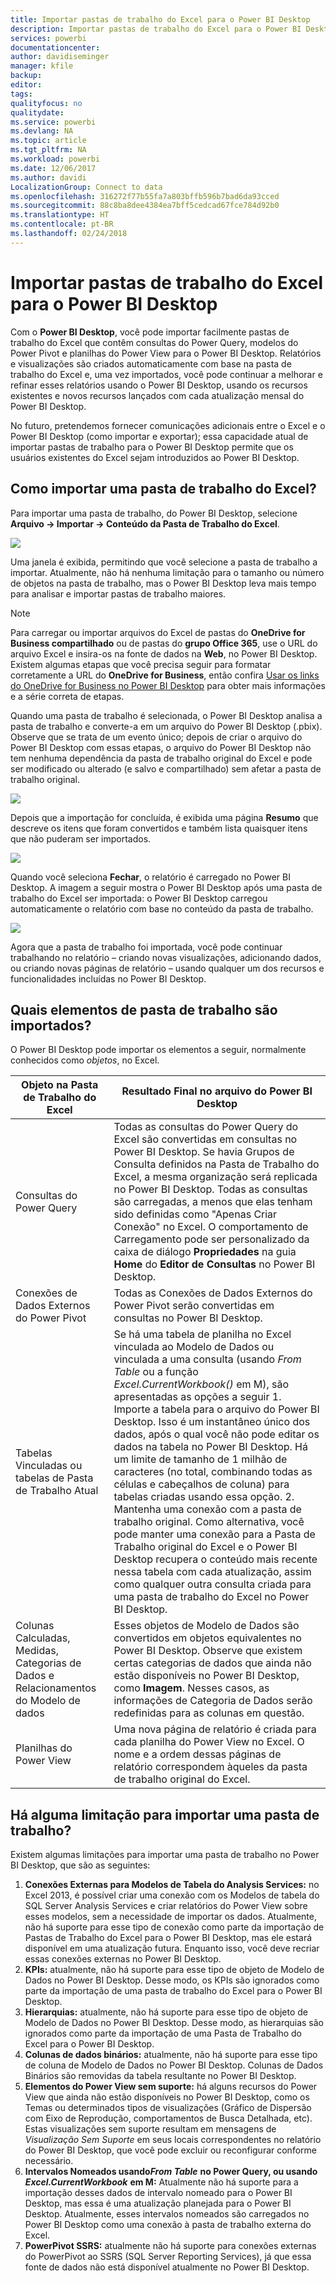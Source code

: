 ```yaml
---
title: Importar pastas de trabalho do Excel para o Power BI Desktop
description: Importar pastas de trabalho do Excel para o Power BI Desktop
services: powerbi
documentationcenter: 
author: davidiseminger
manager: kfile
backup: 
editor: 
tags: 
qualityfocus: no
qualitydate: 
ms.service: powerbi
ms.devlang: NA
ms.topic: article
ms.tgt_pltfrm: NA
ms.workload: powerbi
ms.date: 12/06/2017
ms.author: davidi
LocalizationGroup: Connect to data
ms.openlocfilehash: 316272f77b55fa7a803bffb596b7bad6da93cced
ms.sourcegitcommit: 88c8ba8dee4384ea7bff5cedcad67fce784d92b0
ms.translationtype: HT
ms.contentlocale: pt-BR
ms.lasthandoff: 02/24/2018
---
```

# <a name="import-excel-workbooks-into-power-bi-desktop"></a>Importar pastas de trabalho do Excel para o Power BI Desktop
Com o **Power BI Desktop**, você pode importar facilmente pastas de trabalho do Excel que contêm consultas do Power Query, modelos do Power Pivot e planilhas do Power View para o Power BI Desktop. Relatórios e visualizações são criados automaticamente com base na pasta de trabalho do Excel e, uma vez importados, você pode continuar a melhorar e refinar esses relatórios usando o Power BI Desktop, usando os recursos existentes e novos recursos lançados com cada atualização mensal do Power BI Desktop.

No futuro, pretendemos fornecer comunicações adicionais entre o Excel e o Power BI Desktop (como importar e exportar); essa capacidade atual de importar pastas de trabalho para o Power BI Desktop permite que os usuários existentes do Excel sejam introduzidos ao Power BI Desktop.

## <a name="how-do-i-import-an-excel-workbook"></a>Como importar uma pasta de trabalho do Excel?
Para importar uma pasta de trabalho, do Power BI Desktop, selecione **Arquivo -\> Importar -\> Conteúdo da Pasta de Trabalho do Excel**.

![](media/desktop-import-excel-workbooks/importexceltopbi_1.png)

Uma janela é exibida, permitindo que você selecione a pasta de trabalho a importar. Atualmente, não há nenhuma limitação para o tamanho ou número de objetos na pasta de trabalho, mas o Power BI Desktop leva mais tempo para analisar e importar pastas de trabalho maiores.

> [!NOTE]
> Para carregar ou importar arquivos do Excel de pastas do **OneDrive for Business compartilhado** ou de pastas do **grupo Office 365**, use o URL do arquivo Excel e insira-os na fonte de dados na **Web**, no Power BI Desktop. Existem algumas etapas que você precisa seguir para formatar corretamente a URL do **OneDrive for Business**, então confira [Usar os links do OneDrive for Business no Power BI Desktop](desktop-use-onedrive-business-links.md) para obter mais informações e a série correta de etapas.
> 
> 

Quando uma pasta de trabalho é selecionada, o Power BI Desktop analisa a pasta de trabalho e converte-a em um arquivo do Power BI Desktop (.pbix). Observe que se trata de um evento único; depois de criar o arquivo do Power BI Desktop com essas etapas, o arquivo do Power BI Desktop não tem nenhuma dependência da pasta de trabalho original do Excel e pode ser modificado ou alterado (e salvo e compartilhado) sem afetar a pasta de trabalho original.

![](media/desktop-import-excel-workbooks/importexceltopbi_2.png)

Depois que a importação for concluída, é exibida uma página **Resumo** que descreve os itens que foram convertidos e também lista quaisquer itens que não puderam ser importados.

![](media/desktop-import-excel-workbooks/importexceltopbi_3.png)

Quando você seleciona **Fechar**, o relatório é carregado no Power BI Desktop. A imagem a seguir mostra o Power BI Desktop após uma pasta de trabalho do Excel ser importada: o Power BI Desktop carregou automaticamente o relatório com base no conteúdo da pasta de trabalho.

![](media/desktop-import-excel-workbooks/importexceltopbi_4.png)

Agora que a pasta de trabalho foi importada, você pode continuar trabalhando no relatório – criando novas visualizações, adicionando dados, ou criando novas páginas de relatório – usando qualquer um dos recursos e funcionalidades incluídas no Power BI Desktop.

## <a name="which-workbook-elements-are-imported"></a>Quais elementos de pasta de trabalho são importados?
O Power BI Desktop pode importar os elementos a seguir, normalmente conhecidos como *objetos*, no Excel.

| Objeto na Pasta de Trabalho do Excel | Resultado Final no arquivo do Power BI Desktop |
| --- | --- |
| Consultas do Power Query |Todas as consultas do Power Query do Excel são convertidas em consultas no Power BI Desktop. Se havia Grupos de Consulta definidos na Pasta de Trabalho do Excel, a mesma organização será replicada no Power BI Desktop. Todas as consultas são carregadas, a menos que elas tenham sido definidas como "Apenas Criar Conexão" no Excel. O comportamento de Carregamento pode ser personalizado da caixa de diálogo **Propriedades** na guia **Home** do **Editor de Consultas** no Power BI Desktop. |
| Conexões de Dados Externos do Power Pivot |Todas as Conexões de Dados Externos do Power Pivot serão convertidas em consultas no Power BI Desktop. |
| Tabelas Vinculadas ou tabelas de Pasta de Trabalho Atual |Se há uma tabela de planilha no Excel vinculada ao Modelo de Dados ou vinculada a uma consulta (usando *From Table* ou a função *Excel.CurrentWorkbook()* em M), são apresentadas as opções a seguir     1. Importe a tabela para o arquivo do Power BI Desktop. Isso é um instantâneo único dos dados, após o qual você não pode editar os dados na tabela no Power BI Desktop. Há um limite de tamanho de 1 milhão de caracteres (no total, combinando todas as células e cabeçalhos de coluna) para tabelas criadas usando essa opção.    2. Mantenha uma conexão com a pasta de trabalho original. Como alternativa, você pode manter uma conexão para a Pasta de Trabalho original do Excel e o Power BI Desktop recupera o conteúdo mais recente nessa tabela com cada atualização, assim como qualquer outra consulta criada para uma pasta de trabalho do Excel no Power BI Desktop. |
| Colunas Calculadas, Medidas, Categorias de Dados e Relacionamentos do Modelo de dados |Esses objetos de Modelo de Dados são convertidos em objetos equivalentes no Power BI Desktop. Observe que existem certas categorias de dados que ainda não estão disponíveis no Power BI Desktop, como **Imagem**. Nesses casos, as informações de Categoria de Dados serão redefinidas para as colunas em questão. |
| Planilhas do Power View |Uma nova página de relatório é criada para cada planilha do Power View no Excel. O nome e a ordem dessas páginas de relatório correspondem àqueles da pasta de trabalho original do Excel. |

## <a name="are-there-any-limitations-to-importing-a-workbook"></a>Há alguma limitação para importar uma pasta de trabalho?
Existem algumas limitações para importar uma pasta de trabalho no Power BI Desktop, que são as seguintes:

1. **Conexões Externas para Modelos de Tabela do Analysis Services:** no Excel 2013, é possível criar uma conexão com os Modelos de tabela do SQL Server Analysis Services e criar relatórios do Power View sobre esses modelos, sem a necessidade de importar os dados. Atualmente, não há suporte para esse tipo de conexão como parte da importação de Pastas de Trabalho do Excel para o Power BI Desktop, mas ele estará disponível em uma atualização futura. Enquanto isso, você deve recriar essas conexões externas no Power BI Desktop.
2. **KPIs:** atualmente, não há suporte para esse tipo de objeto de Modelo de Dados no Power BI Desktop. Desse modo, os KPIs são ignorados como parte da importação de uma pasta de trabalho do Excel para o Power BI Desktop.
3. **Hierarquias:** atualmente, não há suporte para esse tipo de objeto de Modelo de Dados no Power BI Desktop. Desse modo, as hierarquias são ignorados como parte da importação de uma Pasta de Trabalho do Excel para o Power BI Desktop.
4. **Colunas de dados binários:** atualmente, não há suporte para esse tipo de coluna de Modelo de Dados no Power BI Desktop. Colunas de Dados Binários são removidas da tabela resultante no Power BI Desktop.
5. **Elementos do Power View sem suporte:** há alguns recursos do Power View que ainda não estão disponíveis no Power BI Desktop, como os Temas ou determinados tipos de visualizações (Gráfico de Dispersão com Eixo de Reprodução, comportamentos de Busca Detalhada, etc). Estas visualizações sem suporte resultam em mensagens de *Visualização Sem Suporte* em seus locais correspondentes no relatório do Power BI Desktop, que você pode excluir ou reconfigurar conforme necessário.
6. **Intervalos Nomeados usando*****From Table*** **no Power Query, ou usando** ***Excel.CurrentWorkbook*** **em M:** Atualmente não há suporte para a importação desses dados de intervalo nomeado para o Power BI Desktop, mas essa é uma atualização planejada para o Power BI Desktop. Atualmente, esses intervalos nomeados são carregados no Power BI Desktop como uma conexão à pasta de trabalho externa do Excel.
7. **PowerPivot SSRS:** atualmente não há suporte para conexões externas do PowerPivot ao SSRS (SQL Server Reporting Services), já que essa fonte de dados não está disponível atualmente no Power BI Desktop.

